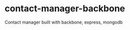 contact-manager-backbone
========================

Contact manager built with backbone, express, mongodb
